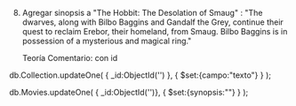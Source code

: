 8. Agregar sinopsis a "The Hobbit: The Desolation of Smaug" : "The dwarves, along with
   Bilbo Baggins and Gandalf the Grey, continue their quest to reclaim Erebor, their
   homeland, from Smaug. Bilbo Baggins is in possession of a mysterious and magical
   ring."

   Teoría
   Comentario: con id

db.Collection.updateOne(
{ \_id:ObjectId('') },
{ $set:{campo:"texto"} }
);

db.Movies.updateOne(
{ \_id:ObjectId('')},
{ $set:{synopsis:""} }
);
